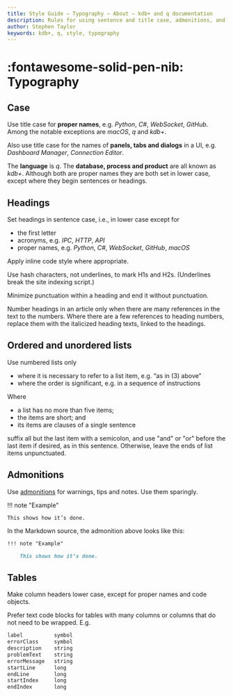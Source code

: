 ```yaml
---
title: Style Guide – Typography – About – kdb+ and q documentation
description: Rules for using sentence and title case, admonitions, and ordered and unordered lists
author: Stephen Taylor
keywords: kdb+, q, style, typography
---
```

# :fontawesome-solid-pen-nib: Typography



## Case

Use title case for **proper names**, e.g. _Python_, _C#_, _WebSocket_, _GitHub_. 
Among the notable exceptions are _macOS_, _q_ and _kdb+_.

Also use title case for the names of **panels, tabs and dialogs** in a UI, e.g. _Dashboard Manager_, _Connection Editor_. 

The **language** is _q_. 
The **database, process and product** are all known as _kdb+_. 
Although both are proper names they are both set in lower case, except where they begin sentences or headings. 


## Headings

Set headings in sentence case, i.e., in lower case except for

-   the first letter
-   acronyms, e.g. _IPC_, _HTTP_, _API_
-   proper names, e.g. _Python_, _C#_, _WebSocket_, _GitHub_, _macOS_

Apply inline code style where appropriate. 

Use hash characters, not underlines, to mark H1s and H2s. (Underlines break the site indexing script.) 

Minimize punctuation within a heading and end it without punctuation. 

Number headings in an article only when there are many references in the text to the numbers. Where there are a few references to heading numbers, replace them with the italicized heading texts, linked to the headings. 


## Ordered and unordered lists

Use numbered lists only 

-   where it is necessary to refer to a list item, e.g. “as in (3) above”
-   where the order is significant, e.g. in a sequence of instructions 

Where 

-   a list has no more than five items; 
-   the items are short; and
-   its items are clauses of a single sentence

suffix all but the last item with a semicolon, and use "and" or "or" before the last item if desired, as in this sentence. 
Otherwise, leave the ends of list items unpunctuated. 


## Admonitions

Use [admonitions](https://squidfunk.github.io/mkdocs-material/extensions/admonition/) for warnings, tips and notes.
Use them sparingly. 

!!! note "Example"

    This shows how it’s done.

In the Markdown source, the admonition above looks like this:

```markdown
!!! note "Example"

    This shows how it’s done.
```


## Tables

Make column headers lower case, except for proper names and code objects. 

Prefer text code blocks for tables with many columns or columns that do not 
need to be wrapped. E.g.

```txt
label          symbol
errorClass     symbol
description    string
problemText    string
errorMessage   string
startLine      long
endLine        long
startIndex     long
endIndex       long
```


